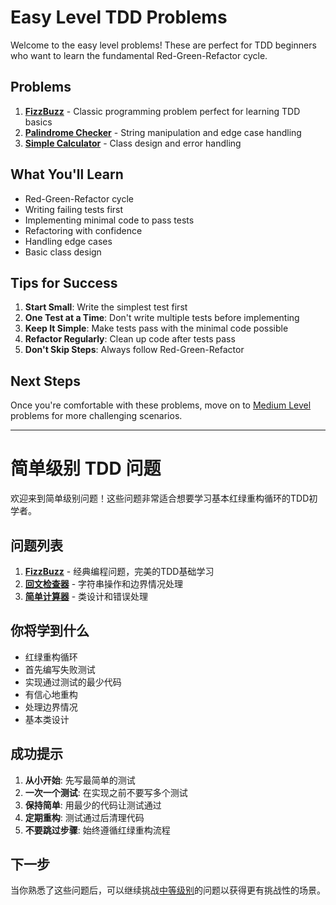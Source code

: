 # Easy Level TDD Problems

Welcome to the easy level problems! These are perfect for TDD beginners who want to learn the fundamental Red-Green-Refactor cycle.

## Problems

1. **[FizzBuzz](01-fizzbuzz.md)** - Classic programming problem perfect for learning TDD basics
2. **[Palindrome Checker](02-palindrome.md)** - String manipulation and edge case handling
3. **[Simple Calculator](03-calculator.md)** - Class design and error handling

## What You'll Learn

- Red-Green-Refactor cycle
- Writing failing tests first
- Implementing minimal code to pass tests
- Refactoring with confidence
- Handling edge cases
- Basic class design

## Tips for Success

1. **Start Small**: Write the simplest test first
2. **One Test at a Time**: Don't write multiple tests before implementing
3. **Keep It Simple**: Make tests pass with the minimal code possible
4. **Refactor Regularly**: Clean up code after tests pass
5. **Don't Skip Steps**: Always follow Red-Green-Refactor

## Next Steps

Once you're comfortable with these problems, move on to [Medium Level](../medium/) problems for more challenging scenarios.

---

# 简单级别 TDD 问题

欢迎来到简单级别问题！这些问题非常适合想要学习基本红绿重构循环的TDD初学者。

## 问题列表

1. **[FizzBuzz](01-fizzbuzz.md)** - 经典编程问题，完美的TDD基础学习
2. **[回文检查器](02-palindrome.md)** - 字符串操作和边界情况处理
3. **[简单计算器](03-calculator.md)** - 类设计和错误处理

## 你将学到什么

- 红绿重构循环
- 首先编写失败测试
- 实现通过测试的最少代码
- 有信心地重构
- 处理边界情况
- 基本类设计

## 成功提示

1. **从小开始**: 先写最简单的测试
2. **一次一个测试**: 在实现之前不要写多个测试
3. **保持简单**: 用最少的代码让测试通过
4. **定期重构**: 测试通过后清理代码
5. **不要跳过步骤**: 始终遵循红绿重构流程

## 下一步

当你熟悉了这些问题后，可以继续挑战[中等级别](../medium/)的问题以获得更有挑战性的场景。
